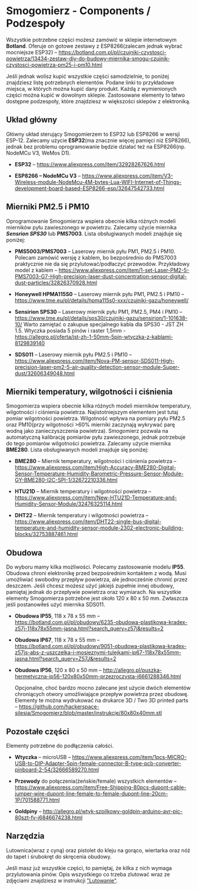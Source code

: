 # Smogomierz - Components / Podzespoły

Wszystkie potrzebne części możesz zamówić w sklepie internetowym **Botland**. Oferuje on gotowe zestawy z ESP8266(zalecam jednak wybrać mocniejsze ESP32) – https://botland.com.pl/pl/czujniki-czystosci-powietrza/13434-zestaw-diy-do-budowy-miernika-smogu-czujnik-czystosci-powietrza-pm25-i-pm10.html

Jeśli jednak wolisz kupić wszystkie części samodzielnie, to poniżej znajdziesz listę potrzebnych elementów. Podane linki to przykładowe miejsca, w których można kupić dany produkt. Każdą z wymienionych części można kupić w dowolnym sklepie. Zastosowane elementy to łatwo dostępne podzespoły, które znajdziesz w większości sklepów z elektroniką. 

## Układ główny
Główny układ sterujący Smogomierzem to ESP32 lub ESP8266 w wersji ESP-12. Zalecamy użycie **ESP32**(ma znacznie więcej pamięci niż ESP8266), jednak bez problemu oprogramowanie będzie działać też na ESP8266(np. NodeMCu V3, WeMos D1).

+ **ESP32** – https://www.aliexpress.com/item/32928267626.html

+ **ESP8266 – NodeMCu V3** – https://www.aliexpress.com/item/V3-Wireless-module-NodeMcu-4M-bytes-Lua-WIFI-Internet-of-Things-development-board-based-ESP8266-esp/32647542733.html

## Mierniki PM2.5 i PM10

Oprogramowanie Smogomierza wspiera obecnie kilka różnych modeli mierników pyłu zawieszonego w powietrzu. Zalecamy użycie miernika ***Sensrion SPS30*** lub **PMS7003**. Lista obsługiwanych modeli znajduje się poniżej:

+ **PMS5003/PMS7003** – Laserowy miernik pyłu PM1, PM2.5 i PM10. Polecam zamówić wersję z kablem, bo bezpośrednio do PMS7003 praktycznie nie da się przylutować/podłaczyć przewodów. Przykładowy model z kablem – https://www.aliexpress.com/item/1-set-Laser-PM2-5-PMS7003-G7-High-precision-laser-dust-concentration-sensor-digital-dust-particles/32826370928.html 

+ **Honeywell HPMA115S0** – Laserowy miernik pyłu PM1, PM2.5 i PM10 – https://www.tme.eu/pl/details/hpma115s0-xxx/czujniki-gazu/honeywell/

+ **Sensirion SPS30** – Laserowy miernik pyłu PM1, PM2.5, PM4 i PM10 – https://www.tme.eu/pl/details/sps30/czujniki-gazu/sensirion/1-101638-10/ Warto zamiętać o zakupue specjalnego kabla dla SPS30 - JST ZH 1.5. Wtyczka posiada 5 pinów i raster 1,5mm - https://allegro.pl/oferta/jst-zh-1-50mm-5pin-wtyczka-z-kablami-8129839140

+ **SDS011** – Laserowy miernik pyłu PM2.5 i PM10 – https://www.aliexpress.com/item/Nova-PM-sensor-SDS011-High-precision-laser-pm2-5-air-quality-detection-sensor-module-Super-dust/32606349048.html

## Mierniki temperatury, wilgotności i ciśnienia

Smogomierza wspiera obecnie kilka różnych modeli mierników temperatury, wilgotności i ciśnienia powietrza. Najistotniejszym elementem jest tutaj pomiar wilgotności powietrza. Wilgotność wpływa na pomiary pyłu PM2.5 oraz PM10(przy wilgotności >60% mierniki zaczynają wykrywać parę wodną jako zanieczyszczenia powietrza). Smogomierz pozwala na automatyczną kalibrację pomiarów pyłu zawieszonego, jednak potrzebuje do tego pomiarów wilgotności powietrza. Zalecamy użycie miernika **BME280**. Lista obsługiwanych modeli znajduje się poniżej:

+ **BME280** – Miernik temperatury, wilgotności i ciśnienia powietrza – https://www.aliexpress.com/item/High-Accuracy-BME280-Digital-Sensor-Temperature-Humidity-Barometric-Pressure-Sensor-Module-GY-BME280-I2C-SPI-1/32672210336.html 

+ **HTU21D** – Miernik temperatury i wilgotności powietrza – https://www.aliexpress.com/item/New-HTU21D-Temperature-and-Humidity-Sensor-Module/32476325114.html

+ **DHT22** – Miernik temperatury i wilgotności powietrza – https://www.aliexpress.com/item/DHT22-single-bus-digital-temperature-and-humidity-sensor-module-2302-electronic-building-blocks/32753887461.html

## Obudowa

Do wyboru mamy kilka możliwości. Polecamy zastosowanie modelu **IP55**. Obudowa chroni elektronikę przed bezpośrednim kontaktem z wodą. Musi umożliwiać swobodny przepływ powietrza, ale jednocześnie chronić przez deszczem. Jeśli chcesz możesz użyć jakiejś zupełnie innej obudowy, pamiętaj jednak do przepływie powietrza oraz wymiarach. Na wszystkie elementy Smogomierza potrzebne jest około 120 x 80 x 50 mm. Zwłaszcza jeśli postanowiłeś użyć miernika SDS011. 

+ **Obudowa IP55**, 118 x 78 x 55 mm – https://botland.com.pl/pl/obudowy/6235-obudowa-plastikowa-kradex-z57j-118x78x55mm-jasna.html?search_query=z57j&results=2

+ **Obudowa IP67**, 118 x 78 x 55 mm – https://botland.com.pl/pl/obudowy/9051-obudowa-plastikowa-kradex-z57js-abs-z-uszczelka-i-mosieznymi-tulejkami-ip67-118x78x55mm-jasna.html?search_query=Z57J&results=2

+ **Obudowa IP56**, 120 x 80 x 50 mm – http://allegro.pl/puszka-hermetyczna-ip56-120x80x50mm-przezroczysta-i6661288346.html

	Opcjonalne, choć bardzo mocno zalecane jest użycie dwóch elementów chroniących otwory umożliwiające przepływ powietrza przez obudowę. Elementy te można wydrukować na drukarce 3D / Two 3D printed parts – https://github.com/hackerspace-silesia/Smogomierz/blob/master/instrukcje/80x80x40mm.stl

## Pozostałe części

Elementy potrzebne do podłączenia całości. 

+ **Wtyczka** – microUSB – https://www.aliexpress.com/item/1pcs-MICRO-USB-to-DIP-Adapter-5pin-female-connector-B-type-pcb-converter-pinboard-2-54/32666589270.html 

+ **Przewody** do połączenia(żeńskie/female) wszystkich elementów – https://www.aliexpress.com/item/Free-Shipping-80pcs-dupont-cable-jumper-wire-dupont-line-female-to-female-dupont-line-20cm-1P/701588771.html 

+ **Goldpiny** – http://allegro.pl/wtyk-szpilkowy-goldpin-arduino-avr-pic-80szt-fv-i6846674238.html 

## Narzędzia

Lutownica(wraz z cyną) oraz pistolet do kleju na gorąco, wiertarka oraz nóż do tapet i śrubokręt do skręcenia obudowy. 

Jeśli masz już wszystkie części, to pamiętaj, że kilka z nich wymaga przylutowania pinów. Opis wszystkiego co trzeba zlutować wraz ze zdjęciami znajdziesz w instrukcji ["Lutowanie"](https://github.com/hackerspace-silesia/Smogomierz/blob/master/instrukcje/soldering.md). 
